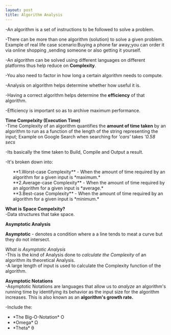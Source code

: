 ```yaml
---
layout: post
title: Algorithm Analysis
---
```

-An algorithm is a set of instructions to be followed to solve a problem.<br>

-There can be more than one algorithm (solution) to solve a given problem.<br>
   Example of real life case scenario:Buying a phone far away;you can order it via online shopping ,sending someone or also getting it yourself.<br>

-An algorithm can be solved using different languages on different platforms thus help reduce on **Complexity**.<br>

-You also need to factor in how long a certain algorithm needs to compute.<br>

-Analysis on algorithm helps determine whether how useful it is.<br>

-Having a correct algorithm helps determine the **efficiency** of that algorithm.<br>

-Efficiency is important so as to archive maximum performance.<br>

  **Time Compelxity (Execution Time)**<br>
-Time Complexity of an algorithm quantifies the **amount of time taken** by an algorithm to run as a function of the length of the string representing the input; Example on Google Search when searching for *'cars'* takes *'0.58 secs*<br>

-Its basically the time taken to Build, Compile and Output a result.<br>

-It's broken down into:<br>
<ol>
  **1.Worst-case Complexity** - When the amount of time required by an algorithm for a given input is *maximum.*<br>
  **2.Average-case Complexity** - When the amount of time required by an algorithm for a given input is *average.*<br>
  **3.Best-case Complexity** - When the amount of time required by an algorithm for a given input is *minimum.*<br>
  </ol>

**What is Space Compelxity?**<br>
-Data structures that take space.<br>

**Asymptotic Analysis**<br>

**Asymptotic** - denotes a condition where a a line tends to meat a curve but they do not intersect.<br>

*What is Asymptotic Analysis*<br>
-This is the kind of Analysis done to *calculate the Complexity* of an algorithm its theoretical Analysis.<br>
-A large length of input is used to calculate the Complexity function of the algorithm.<br>

**Asymptotic Notations**<br>
-Asymptotic Notations are languages that allow us to *analyze* an algorithm's running time by identifying its behavior as the input size for the algorithm increases. This is also known as an **algorithm's growth rate.**

-Include the:<br>
<ul>
<li>*The Big-O-Notation* Ο </li>
<li>*Omega* Ω </li>
<li>*Theta* θ </li>
</ul>
